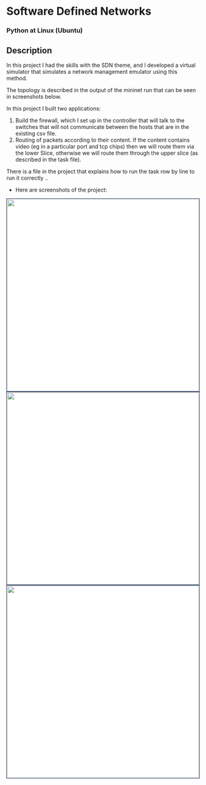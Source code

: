 # Software Defined Networks

### Python at Linux (Ubuntu)

## Description

In this project I had the skills with the SDN theme, and I developed a virtual simulator that simulates a network management emulator using this method.

The topology is described in the output of the mininet run that can be seen in screenshots below.

In this project I built two applications:
1. Build the firewall, which I set up in the controller that will talk to the switches that will not communicate between the hosts that are in the existing csv file.
2. Routing of packets according to their content. If the content contains video (eg in a particular port and tcp chips) then we will route them via the lower Slice, otherwise we will route them through the upper slice (as described in the task file).

There is a file in the project that explains how to run the task row by line to run it correctly ..

* Here are screenshots of the project:
<div>
<img src="https://profile.fcdn.co.il/images2/0__05b01c0be868e2.jpg" width="500" style="padding:1px;border:1px solid #021a40;background-color:#FFF;"> 

<img src="https://profile.fcdn.co.il/images2/0__05b01c1bb9f97d.jpg" width="500" style="padding:1px;border:1px solid #021a40;background-color:#FFF;"> 

<img src="https://profile.fcdn.co.il/images2/0__05b01c0e8cdab9.jpg" width="500" style="padding:1px;border:1px solid #021a40;background-color:#FFF;"> 
</div>
